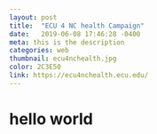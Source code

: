 ```yaml
---
layout: post
title:  "ECU 4 NC health Campaign"
date:   2019-06-08 17:46:28 -0400
meta: this is the description
categories: web
thumbnail: ecu4nchealth.jpg
color: 2C3E50
link: https://ecu4nchealth.ecu.edu/
---
```

# hello world
